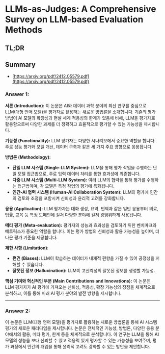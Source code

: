 # LLMs-as-Judges: A Comprehensive Survey on LLM-based Evaluation Methods
## TL;DR
## Summary
- [https://arxiv.org/pdf/2412.05579.pdf](https://arxiv.org/pdf/2412.05579.pdf)

### Answer 1:

**서론 (Introduction):**
이 논문은 AI와 데이터 과학 분야의 최신 연구를 중심으로 LLM(대형 언어 모델)을 평가자로 활용하는 새로운 방법론을 소개합니다. 기존의 평가 방법이 AI 모델의 확장성과 현실 세계 적용성의 한계가 있음에 비해, LLM을 평가자로 활용함으로써 다양한 과제를 더 정확하고 효율적으로 평가할 수 있는 가능성을 제시합니다.

**기능성 (Functionality):**
LLM 평가자는 다양한 시나리오에서 중요한 역할을 합니다. 주로 성능 평가와 모델 개선, 데이터 구축과 같은 세 가지 주요 방향으로 응용됩니다.

**방법론 (Methodology):**
- **단일 LLM 시스템 (Single-LLM System):** LLM을 통해 평가 작업을 수행하는 단일 모델 접근법으로, 주로 입력 데이터 처리를 통한 효과성에 의존합니다.
- **다중 LLM 시스템 (Multi-LLM System):** 여러 LLM의 협력을 통해 평가를 수행하는 접근법이며, 각 모델은 특정 작업의 평가에 특화됩니다.
- **인간-AI 협력 시스템 (Human-AI Collaboration System):** LLM의 평가에 인간의 검토와 조정을 포함시켜 신뢰성과 윤리적 고려를 강화합니다.

**응용 (Application):**
LLM 평가자는 대화 생성, 요약, 번역과 같은 일반 응용부터 의료, 법률, 교육 등 특정 도메인에 걸쳐 다양한 분야에 걸쳐 광범위하게 사용됩니다.

**메타 평가 (Meta-evaluation):**
평가자의 성능과 효과성을 검토하기 위한 벤치마크와 메트릭스가 중요한 역할을 합니다. 이는 평가 방법의 신뢰성과 활용 가능성을 높이며, 더 나은 평가 기준을 제공합니다.

**제한 사항 (Limitation):**
- **편견 (Biases):** LLM이 학습하는 데이터가 내재적 편향을 가질 수 있어 공정성을 저해할 수 있습니다.
- **잘못된 정보 (Hallucination):** LLM이 고신뢰성의 잘못된 정보를 생성할 가능성.

**핵심 기여와 혁신적인 부분 (Main Contributions and Innovations):**
이 논문은 LLM 평가자가 AI 평가에 가져오는 신뢰성, 적응성, 확장 가능성의 장점을 체계적으로 분석하고, 이를 통해 미래 AI 평가 분야의 발전 방향을 제시합니다.

---

### Answer 2:

이 논문은 LLM(대형 언어 모델)을 평가자로 활용하는 새로운 방법론을 통해 AI 시스템 평가의 새로운 패러다임을 제시합니다. 논문은 전체적인 기능성, 방법론, 다양한 응용 분야에서의 활용, 메타 평가, 한계 등을 체계적으로 분석합니다. 이 연구는 LLM을 통해 AI 모델의 성능을 보다 신뢰할 수 있고 적응력 있게 평가할 수 있는 가능성을 보여주며, 평가 과정에서 인간의 개입을 통해 윤리적 고려도 강화할 수 있는 방안을 제안합니다.